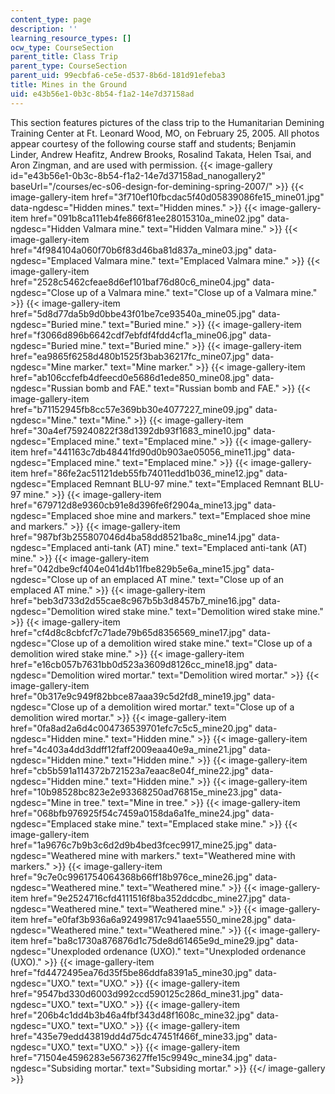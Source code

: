 ```yaml
---
content_type: page
description: ''
learning_resource_types: []
ocw_type: CourseSection
parent_title: Class Trip
parent_type: CourseSection
parent_uid: 99ecbfa6-ce5e-d537-8b6d-181d91efeba3
title: Mines in the Ground
uid: e43b56e1-0b3c-8b54-f1a2-14e7d37158ad
---
```


This section features pictures of the class trip to the Humanitarian Demining Training Center at Ft. Leonard Wood, MO, on February 25, 2005. All photos appear courtesy of the following course staff and students; Benjamin Linder, Andrew Heafitz, Andrew Brooks, Rosalind Takata, Helen Tsai, and Aron Zingman, and are used with permission.
{{< image-gallery id="e43b56e1-0b3c-8b54-f1a2-14e7d37158ad_nanogallery2" baseUrl="/courses/ec-s06-design-for-demining-spring-2007/" >}}
{{< image-gallery-item href="3f710ef10fbcdac5f40d05839086fe15_mine01.jpg" data-ngdesc="Hidden mines." text="Hidden mines." >}}
{{< image-gallery-item href="091b8ca111eb4fe866f81ee28015310a_mine02.jpg" data-ngdesc="Hidden Valmara mine." text="Hidden Valmara mine." >}}
{{< image-gallery-item href="4f984104a060f70b6f83d46ba81d837a_mine03.jpg" data-ngdesc="Emplaced Valmara mine." text="Emplaced Valmara mine." >}}
{{< image-gallery-item href="2528c5462cfeae8d6ef101baf76d80c6_mine04.jpg" data-ngdesc="Close up of a Valmara mine." text="Close up of a Valmara mine." >}}
{{< image-gallery-item href="5d8d77da5b9d0bbe43f01be7ce93540a_mine05.jpg" data-ngdesc="Buried mine." text="Buried mine." >}}
{{< image-gallery-item href="f3066d896b6642cdf7ebfdf4fdd4cf1a_mine06.jpg" data-ngdesc="Buried mine." text="Buried mine." >}}
{{< image-gallery-item href="ea9865f6258d480b1525f3bab36217fc_mine07.jpg" data-ngdesc="Mine marker." text="Mine marker." >}}
{{< image-gallery-item href="ab106ccfefb4dfeecd0e5686d1ede850_mine08.jpg" data-ngdesc="Russian bomb and FAE." text="Russian bomb and FAE." >}}
{{< image-gallery-item href="b71152945fb8cc57e369bb30e4077227_mine09.jpg" data-ngdesc="Mine." text="Mine." >}}
{{< image-gallery-item href="30a4ef759240822f38d1392db93f1683_mine10.jpg" data-ngdesc="Emplaced mine." text="Emplaced mine." >}}
{{< image-gallery-item href="441163c7db48441fd90d0b903ae05056_mine11.jpg" data-ngdesc="Emplaced mine." text="Emplaced mine." >}}
{{< image-gallery-item href="86fe2ac51121deb55fb74011edd1b036_mine12.jpg" data-ngdesc="Emplaced Remnant BLU-97 mine." text="Emplaced Remnant BLU-97 mine." >}}
{{< image-gallery-item href="679712d8e9360cb91e8d396fe6f2904a_mine13.jpg" data-ngdesc="Emplaced shoe mine and markers." text="Emplaced shoe mine and markers." >}}
{{< image-gallery-item href="987bf3b255807046d4ba58dd8521ba8c_mine14.jpg" data-ngdesc="Emplaced anti-tank (AT) mine." text="Emplaced anti-tank (AT) mine." >}}
{{< image-gallery-item href="042dbe9cf404e041d4b11fbe829b5e6a_mine15.jpg" data-ngdesc="Close up of an emplaced AT mine." text="Close up of an emplaced AT mine." >}}
{{< image-gallery-item href="beb3d733d2d55cae8c967b5b3d8457b7_mine16.jpg" data-ngdesc="Demolition wired stake mine." text="Demolition wired stake mine." >}}
{{< image-gallery-item href="cf4d8c8cbfcf7c71ade79b65d8356569_mine17.jpg" data-ngdesc="Close up of a demolition wired stake mine." text="Close up of a demolition wired stake mine." >}}
{{< image-gallery-item href="e16cb057b7631bb0d523a3609d8126cc_mine18.jpg" data-ngdesc="Demolition wired mortar." text="Demolition wired mortar." >}}
{{< image-gallery-item href="0b317e9c949f82bbce87aaa39c5d2fd8_mine19.jpg" data-ngdesc="Close up of a demolition wired mortar." text="Close up of a demolition wired mortar." >}}
{{< image-gallery-item href="0fa8ad2a6d4c004736539701efc7c5c5_mine20.jpg" data-ngdesc="Hidden mine." text="Hidden mine." >}}
{{< image-gallery-item href="4c403a4dd3ddff12faff2009eaa40e9a_mine21.jpg" data-ngdesc="Hidden mine." text="Hidden mine." >}}
{{< image-gallery-item href="cb5b591a114372b721523a7eaac8e04f_mine22.jpg" data-ngdesc="Hidden mine." text="Hidden mine." >}}
{{< image-gallery-item href="10b98528bc823e2e93368250ad76815e_mine23.jpg" data-ngdesc="Mine in tree." text="Mine in tree." >}}
{{< image-gallery-item href="068bfb976925f54c7459a0158da6a1fe_mine24.jpg" data-ngdesc="Emplaced stake mine." text="Emplaced stake mine." >}}
{{< image-gallery-item href="1a9676c7b9b3c6d2d9b4bed3fcec9917_mine25.jpg" data-ngdesc="Weathered mine with markers." text="Weathered mine with markers." >}}
{{< image-gallery-item href="9c7e0c9961754064368b66ff18b976ce_mine26.jpg" data-ngdesc="Weathered mine." text="Weathered mine." >}}
{{< image-gallery-item href="9e2524716cfd4111516f8ba352ddcdbc_mine27.jpg" data-ngdesc="Weathered mine." text="Weathered mine." >}}
{{< image-gallery-item href="e0faf3b936a6a92499817c941aae5550_mine28.jpg" data-ngdesc="Weathered mine." text="Weathered mine." >}}
{{< image-gallery-item href="ba8c1730a876876d1c75de8d61465e9d_mine29.jpg" data-ngdesc="Unexploded ordenance (UXO)." text="Unexploded ordenance (UXO)." >}}
{{< image-gallery-item href="fd4472495ea76d35f5be86ddfa8391a5_mine30.jpg" data-ngdesc="UXO." text="UXO." >}}
{{< image-gallery-item href="9547bd330d6003d992ccd590125c286d_mine31.jpg" data-ngdesc="UXO." text="UXO." >}}
{{< image-gallery-item href="206b4c1dd4b3b46a4fbf343d48f1608c_mine32.jpg" data-ngdesc="UXO." text="UXO." >}}
{{< image-gallery-item href="435e79edd43819dd4d75dc47451f466f_mine33.jpg" data-ngdesc="UXO." text="UXO." >}}
{{< image-gallery-item href="71504e4596283e5673627ffe15c9949c_mine34.jpg" data-ngdesc="Subsiding mortar." text="Subsiding mortar." >}}
{{</ image-gallery >}}